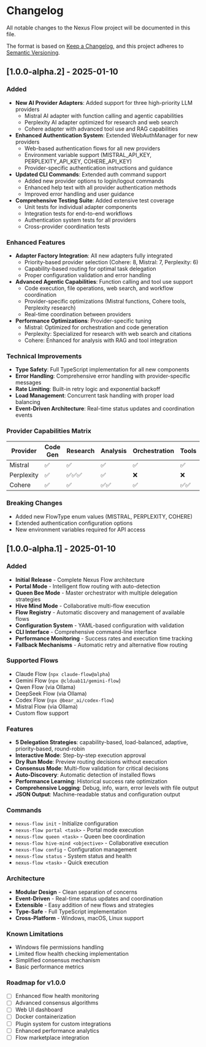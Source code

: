 # Changelog

All notable changes to the Nexus Flow project will be documented in this file.

The format is based on [Keep a Changelog](https://keepachangelog.com/en/1.0.0/),
and this project adheres to [Semantic Versioning](https://semver.org/spec/v2.0.0.html).

## [1.0.0-alpha.2] - 2025-01-10

### Added
- **New AI Provider Adapters**: Added support for three high-priority LLM providers
  - Mistral AI adapter with function calling and agentic capabilities
  - Perplexity AI adapter optimized for research and web search
  - Cohere adapter with advanced tool use and RAG capabilities
- **Enhanced Authentication System**: Extended WebAuthManager for new providers
  - Web-based authentication flows for all new providers
  - Environment variable support (MISTRAL_API_KEY, PERPLEXITY_API_KEY, COHERE_API_KEY)
  - Provider-specific authentication instructions and guidance
- **Updated CLI Commands**: Extended auth command support
  - Added new provider options to login/logout commands
  - Enhanced help text with all provider authentication methods
  - Improved error handling and user guidance
- **Comprehensive Testing Suite**: Added extensive test coverage
  - Unit tests for individual adapter components
  - Integration tests for end-to-end workflows
  - Authentication system tests for all providers
  - Cross-provider coordination tests

### Enhanced Features
- **Adapter Factory Integration**: All new adapters fully integrated
  - Priority-based provider selection (Cohere: 8, Mistral: 7, Perplexity: 6)
  - Capability-based routing for optimal task delegation
  - Proper configuration validation and error handling
- **Advanced Agentic Capabilities**: Function calling and tool use support
  - Code execution, file operations, web search, and workflow coordination
  - Provider-specific optimizations (Mistral functions, Cohere tools, Perplexity research)
  - Real-time coordination between providers
- **Performance Optimizations**: Provider-specific tuning
  - Mistral: Optimized for orchestration and code generation
  - Perplexity: Specialized for research with web search and citations
  - Cohere: Enhanced for analysis with RAG and tool integration

### Technical Improvements
- **Type Safety**: Full TypeScript implementation for all new components
- **Error Handling**: Comprehensive error handling with provider-specific messages
- **Rate Limiting**: Built-in retry logic and exponential backoff
- **Load Management**: Concurrent task handling with proper load balancing
- **Event-Driven Architecture**: Real-time status updates and coordination events

### Provider Capabilities Matrix
| Provider   | Code Gen | Research | Analysis | Orchestration | Tools | Web Search |
|-----------|----------|----------|----------|---------------|-------|------------|
| Mistral   | ✅       | ✅       | ✅       | ✅            | ✅    | ❌         |
| Perplexity| ✅       | ✅✅✅    | ✅       | ❌            | ❌    | ✅✅✅      |
| Cohere    | ✅       | ✅       | ✅✅      | ✅            | ✅✅   | ✅         |

### Breaking Changes
- Added new FlowType enum values (MISTRAL, PERPLEXITY, COHERE)
- Extended authentication configuration options
- New environment variables required for API access

## [1.0.0-alpha.1] - 2025-01-10

### Added
- **Initial Release** - Complete Nexus Flow architecture
- **Portal Mode** - Intelligent flow routing with auto-detection
- **Queen Bee Mode** - Master orchestrator with multiple delegation strategies
- **Hive Mind Mode** - Collaborative multi-flow execution
- **Flow Registry** - Automatic discovery and management of available flows
- **Configuration System** - YAML-based configuration with validation
- **CLI Interface** - Comprehensive command-line interface
- **Performance Monitoring** - Success rates and execution time tracking
- **Fallback Mechanisms** - Automatic retry and alternative flow routing

### Supported Flows
- Claude Flow (`npx claude-flow@alpha`)
- Gemini Flow (`npx @clduab11/gemini-flow`)
- Qwen Flow (via Ollama)
- DeepSeek Flow (via Ollama)
- Codex Flow (`npx @bear_ai/codex-flow`)
- Mistral Flow (via Ollama)
- Custom flow support

### Features
- **5 Delegation Strategies**: capability-based, load-balanced, adaptive, priority-based, round-robin
- **Interactive Mode**: Step-by-step execution approval
- **Dry Run Mode**: Preview routing decisions without execution
- **Consensus Mode**: Multi-flow validation for critical decisions
- **Auto-Discovery**: Automatic detection of installed flows
- **Performance Learning**: Historical success rate optimization
- **Comprehensive Logging**: Debug, info, warn, error levels with file output
- **JSON Output**: Machine-readable status and configuration output

### Commands
- `nexus-flow init` - Initialize configuration
- `nexus-flow portal <task>` - Portal mode execution
- `nexus-flow queen <task>` - Queen bee coordination
- `nexus-flow hive-mind <objective>` - Collaborative execution
- `nexus-flow config` - Configuration management
- `nexus-flow status` - System status and health
- `nexus-flow <task>` - Quick execution

### Architecture
- **Modular Design** - Clean separation of concerns
- **Event-Driven** - Real-time status updates and coordination
- **Extensible** - Easy addition of new flows and strategies
- **Type-Safe** - Full TypeScript implementation
- **Cross-Platform** - Windows, macOS, Linux support

### Known Limitations
- Windows file permissions handling
- Limited flow health checking implementation
- Simplified consensus mechanism
- Basic performance metrics

### Roadmap for v1.0.0
- [ ] Enhanced flow health monitoring
- [ ] Advanced consensus algorithms
- [ ] Web UI dashboard
- [ ] Docker containerization
- [ ] Plugin system for custom integrations
- [ ] Enhanced performance analytics
- [ ] Flow marketplace integration